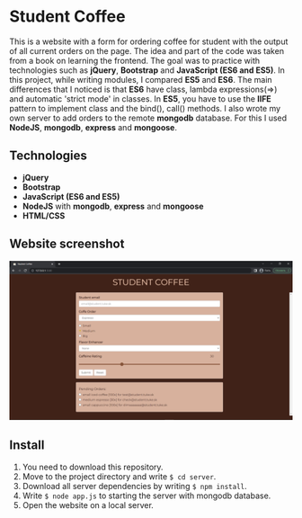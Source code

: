 # Student Coffee
This is a website with a form for ordering coffee for student with the output of all current orders on the page. The idea and part of the code was taken from a book on learning the frontend. The goal was to practice with technologies such as **jQuery**, **Bootstrap** and **JavaScript (ES6 and ES5)**. In this project, while writing modules, I compared **ES5** and **ES6**. The main differences that I noticed is that **ES6** have class, lambda expressions(=>) and automatic 'strict mode' in classes. In **ES5**, you have to use the **IIFE** pattern to implement class and the bind(), call() methods. I also wrote my own server to add orders to the remote **mongodb** database. For this I used **NodeJS**, **mongodb**, **express** and **mongoose**.

## Technologies
- **jQuery**
- **Bootstrap**
- **JavaScript (ES6 and ES5)**
- **NodeJS** with **mongodb**, **express** and **mongoose**
- **HTML/CSS**

## Website screenshot
![My Remote Image](https://github.com/Dmytro27Ind/images/blob/main/student_coffee.PNG)

## Install
1. You need to download this repository.
2. Move to the project directory and write `$ cd server`.
3. Download all server dependencies by writing `$ npm install`.
4. Write `$ node app.js` to starting the server with mongodb database.
5. Open the website on a local server.
